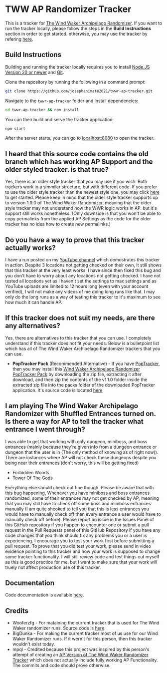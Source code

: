 # TWW AP Randomizer Tracker

This is a tracker for [The Wind Waker Archipelago Randomizer](https://archipelago.gg/games/The%20Wind%20Waker/info/en). If you want to run the tracker locally, 
please follow the steps in the <strong>Build Instructions</strong> section in order to get started. 
otherwise, you may use the tracker by refering [here](https://josephanimate2021.github.io/twwr-ap-tracker).

## Build Instructions

Building and running the tracker locally requires you to install [Node.JS Version 20 or newer](https://nodejs.org/en/download/) and [Git](https://git-scm.com/downloads).

Clone the repository by running the following in a command prompt:
```bash
git clone https://github.com/josephanimate2021/twwr-ap-tracker.git
```

Navigate to the `twwr-ap-tracker` folder and install dependencies:
```bash
cd twwr-ap-tracker && npm install
```
You can then build and serve the tracker application:
```bash
npm start
```
After the server starts, you can go to [localhost:8080](http://localhost:8080/) to open the tracker. 

## I heard that this source code contains the old branch which has working AP Support and the older styled tracker. is that true?

Yes, there is an older style tracker that you may use if you wish. Both trackers work in a simmilar structure, but with different code.
If you prefer to use the older style tracker than the newest style one, you may click [here](https://josephanimate2021.github.io/twwr-ap-tracker/old) to get started.
Please keep in mind that the older style tracker supports up to version 1.9.0 of The Wind Waker Randomizer, meaning that the older style tracker may not understand how the WWR logic works in AP.
but it's support still works nonetheless. (Only downside is that you won't be able to copy permalinks from the applied AP Settings as the code for the older tracker has no idea how to create new permalinks.)

## Do you have a way to prove that this tracker actually works?

I have a run posted on my [YouTube channel](https://youtu.be/WJswDZkelgs) which demostrates this tracker in action. Despite 3 locations not getting checked on their own, It still shows that this tracker at the very least works. I have since then fixed this bug and you don't have to worry about any locations not getting checked. I have not tested all locations yet as I haven't set the settings to max settings and as YouTube uploads are limited to 12 hours long (even with your account verified), I will not make any videos of me doing long runs like that. I may only do the long runs as a way of testing this tracker to it's maximum to see how much it can handle AP.

## If this tracker does not suit my needs, are there any alternatives?

Yes, there are alternatives to this tracker that you can use. I completely understand if this tracker does not fit your needs. Below is a bulletpoint list which has all of The Wind Waker Archipelago Randomizer trackers that you can use.

* <strong>PopTracker Pack</strong> (Recommended Alternative) - If you have [PopTracker](https://github.com/black-sliver/PopTracker), then you may install this [Wind Waker Archipelago Randomizer PopTracker Pack](https://github.com/Mysteryem/ww-poptracker/archive/refs/tags/v1.1.0.zip) by downloading the zip file, extracting it after download, and then zip the contents of the v1.1.0 folder inside the extracted zip file into the packs folder of the downloaded PopTracker application. It's source code is located [here](https://github.com/Mysteryem/ww-poptracker)

## I am playing The Wind Waker Archipelago Randomizer with Shuffled Entrances turned on. Is there a way for AP to tell the tracker what entrance I went through?
I was able to get that working with only dungeon, miniboss, and boss entrances (mainly because they're given info from a dungeon entrance or dungeon that the user is in (The only method of knowing as of right now)).
There are instances where AP will not check these dungeons despite you being near their entrances (don't worry, this will be getting fixed)
* Forbidden Woods
* Tower Of The Gods
<p>Everything else should check out fine though. Please be aware that with this bug happening, Whenever you have miniboss and boss entrances randomized, some of their entrances may not get checked by AP, meaning that you may still have to check off some boss and miniboss entrances manually (I am quite shcoked to tell you that this is less entrances you would have to manually check off than every entrance a user would have to manually check off before). Please report an issue in the Issues Panel of this GitHub repository if you happen to encounter one or submit a pull request in the Pull Requests panel of this GitHub Repository if you have any code changes that you think should fix any problems you or a user is experiencing.
I encourage you to test your work first before submitting a pull request. To prove that you did test your work, please send in video evidence pointing to this tracker and how your work is supposed
to change some tracker functionality. I will still review code and test things out myself as this is good practice for me, but I want to make sure that your work will truely not affect production use of this tracker.</p> 

## Documentation

Code documentation is available [here](https://josephanimate2021.github.io/twwr-ap-tracker/docs).

## Credits

* Wooferzfg - For mataining the current tracker that is used for The Wind Waker randomizer runs. Source code is [here](https://github.com/wooferzfg/tww-rando-tracker/).
* BigDunka - For making the current tracker most of us use for our Wind Waker Randomizer runs. If it wern't for this person, then this tracker wouldn't exist today.
* mpql - Credited because this project was inspired by this person's attempt of creating an [AP Version of The Wind Waker Randomizer Tracker](https://github.com/mpql/AP_tww-rando-tracker) which does not actually include fully working AP Functionality. The commits and code should prove otherwise.

